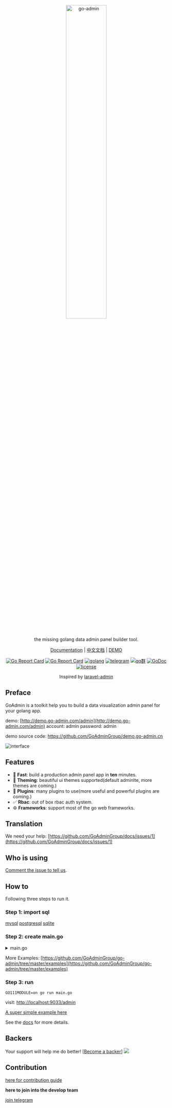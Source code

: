 <p align="center">
  <a href="https://github.com/GoAdminGroup/go-admin">
    <img width="50%" alt="go-admin" src="http://file.go-admin.cn/introduction/logo.png">
  </a>
</p>

<p align="center">
    the missing golang data admin panel builder tool.
</p>

<p align="center">
    <a href="http://www.go-admin.com/docs">Documentation</a> | 
    <a href="./README_CN.md">中文文档</a> |
    <a href="http://demo.go-admin.com/admin">DEMO</a>
</p>

<p align="center">
  <a href="https://travis-ci.com/GoAdminGroup/go-admin"><img alt="Go Report Card" src="https://api.travis-ci.com/GoAdminGroup/go-admin.svg?branch=master"></a>
  <a href="https://goreportcard.com/report/github.com/GoAdminGroup/go-admin"><img alt="Go Report Card" src="https://camo.githubusercontent.com/59eed852617e19c272a4a4764fd09c669957fe75/68747470733a2f2f676f7265706f7274636172642e636f6d2f62616467652f6769746875622e636f6d2f6368656e6867352f676f2d61646d696e"></a>
  <a href="https://goreportcard.com/report/github.com/GoAdminGroup/go-admin"><img alt="golang" src="https://img.shields.io/badge/awesome-golang-blue.svg"></a>
  <a href="https://t.me/joinchat/NlyH6Bch2QARZkArithKvg" rel="nofollow"><img alt="telegram" src="https://img.shields.io/badge/chat%20on-telegram-blue" style="max-width:100%;"></a>
  <a href="https://jq.qq.com/?_wv=1027&k=5L3e3kS"><img alt="qq群" src="https://img.shields.io/badge/QQ-756664859-yellow.svg"></a>
  <a href="https://godoc.org/github.com/GoAdminGroup/go-admin" rel="nofollow"><img src="https://camo.githubusercontent.com/a9a286d43bdfff9fb41b88b25b35ea8edd2634fc/68747470733a2f2f676f646f632e6f72672f6769746875622e636f6d2f646572656b7061726b65722f64656c76653f7374617475732e737667" alt="GoDoc" data-canonical-src="https://godoc.org/github.com/derekparker/delve?status.svg" style="max-width:100%;"></a>
  <a href="https://raw.githubusercontent.com/GoAdminGroup/go-admin/master/LICENSE" rel="nofollow"><img src="https://img.shields.io/badge/license-Apache2.0-blue.svg" alt="license" data-canonical-src="https://img.shields.io/badge/license-Apache2.0-blue.svg" style="max-width:100%;"></a>
</p> 

<p align="center">
    Inspired by <a href="https://github.com/z-song/laravel-admin" target="_blank">laravel-admin</a>
</p>

## Preface

GoAdmin is a toolkit help you to build a data visualization admin panel for your golang app.

demo: [http://demo.go-admin.com/admin](http://demo.go-admin.com/admin)
account: admin  password: admin

demo source code: https://github.com/GoAdminGroup/demo.go-admin.cn

![interface](http://file.go-admin.cn/introduction/interface_en_2.png)

## Features

- 🚀 **Fast**: build a production admin panel app in **ten** minutes.
- 🎨 **Theming**: beautiful ui themes supported(default adminlte, more themes are coming.)
- 🔢 **Plugins**: many plugins to use(more useful and powerful plugins are coming.)
- ✅ **Rbac**: out of box rbac auth system.
- ⚙️ **Frameworks**: support most of the go web frameworks.

## Translation
We need your help: [https://github.com/GoAdminGroup/docs/issues/1](https://github.com/GoAdminGroup/docs/issues/1)

## Who is using

[Comment the issue to tell us](https://github.com/GoAdminGroup/go-admin/issues/71).

## How to

Following three steps to run it.

### Step 1: import sql

[mysql](https://raw.githubusercontent.com/GoAdminGroup/go-admin/master/data/admin.sql)
[postgresql](https://raw.githubusercontent.com/GoAdminGroup/go-admin/master/data/admin.pgsql)
[sqlite](https://raw.githubusercontent.com/GoAdminGroup/go-admin/master/data/admin.db)

### Step 2: create main.go

<details><summary>main.go</summary>
<p>

```go
package main

import (
	"github.com/gin-gonic/gin"
	_ "github.com/GoAdminGroup/go-admin/adapter/gin"
	"github.com/GoAdminGroup/go-admin/engine"
	"github.com/GoAdminGroup/go-admin/plugins/admin"
	"github.com/GoAdminGroup/go-admin/modules/config"
	"github.com/GoAdminGroup/themes/adminlte"
	"github.com/GoAdminGroup/go-admin/examples/datamodel"
	"github.com/GoAdminGroup/go-admin/modules/language"
)

func main() {
	r := gin.Default()

	eng := engine.Default()

	// global config
	cfg := config.Config{
		Databases: config.DatabaseList{
			"default": {
				Host:         "127.0.0.1",
				Port:         "3306",
				User:         "root",
				Pwd:          "root",
				Name:         "godmin",
				MaxIdleCon: 50,
				MaxOpenCon: 150,
				Driver:       "mysql",
			},
        	},
		UrlPrefix: "admin",
		// STORE is important. And the directory should has permission to write.
		Store: config.Store{
		    Path:   "./uploads", 
		    Prefix: "uploads",
		},
		Language: language.EN,
		// debug mode
		Debug: true,
		// log file absolute path
		InfoLogPath: "/var/logs/info.log",
		AccessLogPath: "/var/logs/access.log",
		ErrorLogPath: "/var/logs/error.log",
		ColorScheme: adminlte.ColorschemeSkinBlack,
	}

    	// Generators: see https://github.com/GoAdminGroup/go-admin/blob/master/examples/datamodel/tables.go 
	adminPlugin := admin.NewAdmin(datamodel.Generators)
	
	// add generator, first parameter is the url prefix of table when visit.
    	// example:
    	//
    	// "user" => http://localhost:9033/admin/info/user
    	//
    	adminPlugin.AddGenerator("user", datamodel.GetUserTable)

	_ = eng.AddConfig(cfg).AddPlugins(adminPlugin).Use(r)

	_ = r.Run(":9033")
}
```

</p>
</details>

More Examples: [https://github.com/GoAdminGroup/go-admin/tree/master/examples](https://github.com/GoAdminGroup/go-admin/tree/master/examples)

### Step 3: run

```shell
GO111MODULE=on go run main.go
```

visit: [http://localhost:9033/admin](http://localhost:9033/admin)

[A super simple example here](https://github.com/GoAdminGroup/example)

See the [docs](http://www.go-admin.com/docs) for more details.

## Backers

 Your support will help me do better! [[Become a backer](https://opencollective.com/go-admin#backer)]
 <a href="https://opencollective.com/go-admin#backers" target="_blank"><img src="https://opencollective.com/go-admin/backers.svg?width=890"></a>

## Contribution

[here for contribution guide](CONTRIBUTING.md)

<strong>here to join into the develop team</strong>

[join telegram](https://t.me/joinchat/NlyH6Bch2QARZkArithKvg)